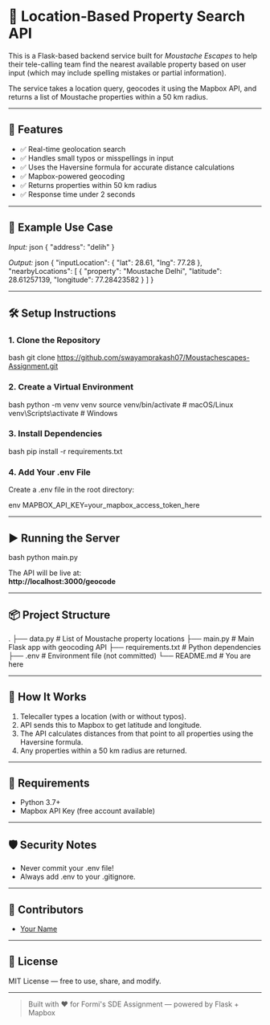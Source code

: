 # 🧭 Location-Based Property Search API

This is a Flask-based backend service built for *Moustache Escapes* to help their tele-calling team find the nearest available property based on user input (which may include spelling mistakes or partial information).

The service takes a location query, geocodes it using the Mapbox API, and returns a list of Moustache properties within a 50 km radius.

---

## 🚀 Features

- ✅ Real-time geolocation search
- ✅ Handles small typos or misspellings in input
- ✅ Uses the Haversine formula for accurate distance calculations
- ✅ Mapbox-powered geocoding
- ✅ Returns properties within 50 km radius
- ✅ Response time under 2 seconds

---

## 🧪 Example Use Case

*Input:*
json
{
  "address": "delih"
}


*Output:*
json
{
  "inputLocation": {
    "lat": 28.61,
    "lng": 77.28
  },
  "nearbyLocations": [
    {
      "property": "Moustache Delhi",
      "latitude": 28.61257139,
      "longitude": 77.28423582
    }
  ]
}


---

## 🛠 Setup Instructions

### 1. Clone the Repository
bash
git clone https://github.com/swayamprakash07/Moustachescapes-Assignment.git


### 2. Create a Virtual Environment
bash
python -m venv venv
source venv/bin/activate  # macOS/Linux
venv\Scripts\activate     # Windows


### 3. Install Dependencies
bash
pip install -r requirements.txt


### 4. Add Your .env File
Create a .env file in the root directory:

env
MAPBOX_API_KEY=your_mapbox_access_token_here


---

## ▶ Running the Server

bash
python main.py


The API will be live at:  
**http://localhost:3000/geocode**

---

## 📦 Project Structure


.
├── data.py               # List of Moustache property locations
├── main.py               # Main Flask app with geocoding API
├── requirements.txt      # Python dependencies
├── .env                  # Environment file (not committed)
└── README.md             # You are here


---

## 🧠 How It Works

1. Telecaller types a location (with or without typos).
2. API sends this to Mapbox to get latitude and longitude.
3. The API calculates distances from that point to all properties using the Haversine formula.
4. Any properties within a 50 km radius are returned.

---

## 📌 Requirements

- Python 3.7+
- Mapbox API Key (free account available)

---

## 🛡 Security Notes

- Never commit your .env file!
- Always add .env to your .gitignore.

---

## 👥 Contributors

- [Your Name](https://github.com/your-username)

---

## 📄 License

MIT License — free to use, share, and modify.

---

> Built with ❤ for Formi's SDE Assignment — powered by Flask + Mapbox